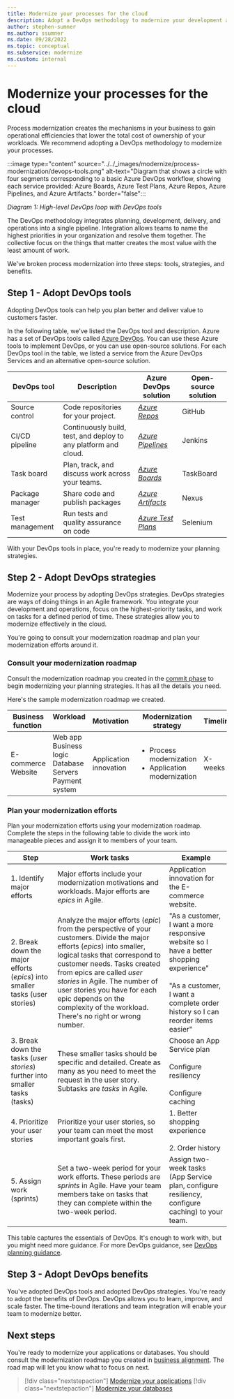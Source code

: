 ```yaml
---
title: Modernize your processes for the cloud
description: Adopt a DevOps methodology to modernize your development and operations. Process modernization is essential to lowering the total cost of ownership of your workloads.
author: stephen-sumner
ms.author: ssumner
ms.date: 09/28/2022
ms.topic: conceptual
ms.subservice: modernize
ms.custom: internal
---
```


# Modernize your processes for the cloud

Process modernization creates the mechanisms in your business to gain operational efficiencies that lower the total cost of ownership of your workloads. We recommend adopting a DevOps methodology to modernize your processes.

:::image type="content" source="../../_images/modernize/process-modernization/devops-tools.png" alt-text="Diagram that shows a circle with four segments corresponding to a basic Azure DevOps workflow, showing each service provided: Azure Boards, Azure Test Plans, Azure Repos, Azure Pipelines, and Azure Artifacts." border="false":::

*Diagram 1: High-level DevOps loop with DevOps tools*

The DevOps methodology integrates planning, development, delivery, and operations into a single pipeline. Integration allows teams to name the highest priorities in your organization and resolve them together. The collective focus on the things that matter creates the most value with the least amount of work.

We've broken process modernization into three steps: tools, strategies, and benefits.

## Step 1 - Adopt DevOps tools

Adopting DevOps tools can help you plan better and deliver value to customers faster.

In the following table, we've listed the DevOps tool and description. Azure has a set of DevOps tools called [Azure DevOps](/azure/devops/user-guide/what-is-azure-devops). You can use these Azure tools to implement DevOps, or you can use open-source solutions. For each DevOps tool in the table, we listed a service from the Azure DevOps Services and an alternative open-source solution.

| DevOps tool | Description | Azure DevOps solution |  Open-source solution
| --- | --- | --- | --- |
| Source control | Code repositories for your project. | *[Azure Repos](/azure/devops/repos/get-started/what-is-repos)* | GitHub
| CI/CD pipeline | Continuously build, test, and deploy to any platform and cloud. | *[Azure Pipelines](/azure/devops/pipelines/get-started/what-is-azure-pipelines)* |  Jenkins
| Task board | Plan, track, and discuss work across your teams. | *[Azure Boards](/azure/devops/boards/get-started/what-is-azure-boards)* | TaskBoard |
| Package manager | Share code and publish packages | *[Azure Artifacts](/azure/devops/artifacts/start-using-azure-artifacts)* | Nexus |
| Test management| Run tests and quality assurance on code | *[Azure Test Plans](/azure/devops/test/overview)* | Selenium |

With your DevOps tools in place, you're ready to modernize your planning strategies.

## Step 2 - Adopt DevOps strategies

Modernize your process by adopting DevOps strategies. DevOps strategies are ways of doing things in an Agile framework. You integrate your development and operations, focus on the highest-priority tasks, and work on tasks for a defined period of time. These strategies allow you to modernize effectively in the cloud.

You're going to consult your modernization roadmap and plan your modernization efforts around it.

### Consult your modernization roadmap

Consult the modernization roadmap you created in the [commit phase](../business-alignment/envision-cloud-modernization.md#step-1---identify-modernization-motivations) to begin modernizing your planning strategies. It has all the details you need.

Here's the sample modernization roadmap we created.

|Business function<span title="Business Function">&nbsp;</span> |Workload <span title="Supporting IT Assets">&nbsp;</span> |Motivation<span title="Motivation">&nbsp;</span> |Modernization strategy|Timeline|
| --- | --- | --- | --- | --- |
|E-commerce<br>Website| Web app<br>Business logic<br>Database<br>Servers<br>Payment system|Application innovation |<ul><li>Process modernization</li><li>Application modernization</li></ul>| X-weeks|

### Plan your modernization efforts

Plan your modernization efforts using your modernization roadmap. Complete the steps in the following table to divide the work into manageable pieces and assign it to members of your team.

| Step | Work tasks | Example |
| --- | --- | --- |
| 1. Identify major efforts | Major efforts include your modernization motivations and workloads. Major efforts are *epics* in Agile. | Application innovation for the E-commerce website. |
| 2. Break down the major efforts (*epics*) into smaller tasks (user stories) |Analyze the major efforts (*epic*) from the perspective of your customers. Divide the major efforts (*epics*) into smaller, logical tasks that correspond to customer needs. Tasks created from epics are called *user stories* in Agile. The number of user stories you have for each epic depends on the complexity of the workload. There's no right or wrong number. | "As a customer, I want a more responsive website so I have a better shopping experience" <br><br> "As a customer, I want a complete order history so I can reorder items easier"|
| 3. Break down the tasks (*user stories*) further into smaller tasks (tasks)| These smaller tasks should be specific and detailed. Create as many as you need to meet the request in the user story. Subtasks are *tasks* in Agile. | Choose an App Service plan<br><br>Configure resiliency<br><br>Configure caching
| 4. Prioritize your user stories | Prioritize your user stories, so your team can meet the most important goals first. | 1. Better shopping experience <br><br> 2. Order history
| 5. Assign work (sprints) | Set a two-week period for your work efforts. These periods are *sprints* in Agile. Have your team members take on tasks that they can complete within the two-week period. | Assign two-week tasks (App Service plan, configure resiliency, configure caching) to your team.

This table captures the essentials of DevOps. It's enough to work with, but you might need more guidance. For more DevOps guidance, see [DevOps planning guidance](/devops/plan/planning-efficient-workloads-with-devops).

## Step 3 - Adopt DevOps benefits

You've adopted DevOps tools and adopted DevOps strategies. You're ready to adopt the benefits of DevOps. DevOps allows you to learn, improve, and scale faster. The time-bound iterations and team integration will enable your team to modernize better.

## Next steps

You're ready to modernize your applications or databases. You should consult the modernization roadmap you created in [business alignment](../business-alignment/index.md). The road map will let you know what to focus on next.

>[!div class="nextstepaction"]
> [Modernize your applications](../../modernize/modernize-strategies/application-modernization.md)
>[!div class="nextstepaction"]
> [Modernize your databases](../../modernize/modernize-strategies/database-modernization.md)
